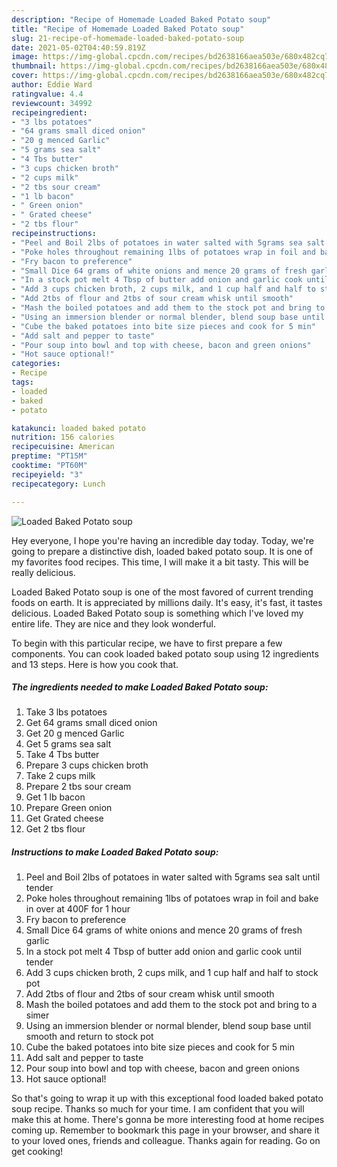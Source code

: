 ```yaml
---
description: "Recipe of Homemade Loaded Baked Potato soup"
title: "Recipe of Homemade Loaded Baked Potato soup"
slug: 21-recipe-of-homemade-loaded-baked-potato-soup
date: 2021-05-02T04:40:59.819Z
image: https://img-global.cpcdn.com/recipes/bd2638166aea503e/680x482cq70/loaded-baked-potato-soup-recipe-main-photo.jpg
thumbnail: https://img-global.cpcdn.com/recipes/bd2638166aea503e/680x482cq70/loaded-baked-potato-soup-recipe-main-photo.jpg
cover: https://img-global.cpcdn.com/recipes/bd2638166aea503e/680x482cq70/loaded-baked-potato-soup-recipe-main-photo.jpg
author: Eddie Ward
ratingvalue: 4.4
reviewcount: 34992
recipeingredient:
- "3 lbs potatoes"
- "64 grams small diced onion"
- "20 g menced Garlic"
- "5 grams sea salt"
- "4 Tbs butter"
- "3 cups chicken broth"
- "2 cups milk"
- "2 tbs sour cream"
- "1 lb bacon"
- " Green onion"
- " Grated cheese"
- "2 tbs flour"
recipeinstructions:
- "Peel and Boil 2lbs of potatoes in water salted with 5grams sea salt until tender"
- "Poke holes throughout remaining 1lbs of potatoes wrap in foil and bake in over at 400F for 1 hour"
- "Fry bacon to preference"
- "Small Dice 64 grams of white onions and mence 20 grams of fresh garlic"
- "In a stock pot melt 4 Tbsp of butter add onion and garlic cook until tender"
- "Add 3 cups chicken broth, 2 cups milk, and 1 cup half and half to stock pot"
- "Add 2tbs of flour and 2tbs of sour cream whisk until smooth"
- "Mash the boiled potatoes and add them to the stock pot and bring to a simer"
- "Using an immersion blender or normal blender, blend soup base until smooth and return to stock pot"
- "Cube the baked potatoes into bite size pieces and cook for 5 min"
- "Add salt and pepper to taste"
- "Pour soup into bowl and top with cheese, bacon and green onions"
- "Hot sauce optional!"
categories:
- Recipe
tags:
- loaded
- baked
- potato

katakunci: loaded baked potato 
nutrition: 156 calories
recipecuisine: American
preptime: "PT15M"
cooktime: "PT60M"
recipeyield: "3"
recipecategory: Lunch

---
```



![Loaded Baked Potato soup](https://img-global.cpcdn.com/recipes/bd2638166aea503e/680x482cq70/loaded-baked-potato-soup-recipe-main-photo.jpg)

Hey everyone, I hope you're having an incredible day today. Today, we're going to prepare a distinctive dish, loaded baked potato soup. It is one of my favorites food recipes. This time, I will make it a bit tasty. This will be really delicious.

Loaded Baked Potato soup is one of the most favored of current trending foods on earth. It is appreciated by millions daily. It's easy, it's fast, it tastes delicious. Loaded Baked Potato soup is something which I've loved my entire life. They are nice and they look wonderful.




To begin with this particular recipe, we have to first prepare a few components. You can cook loaded baked potato soup using 12 ingredients and 13 steps. Here is how you cook that.

<!--inarticleads1-->

##### The ingredients needed to make Loaded Baked Potato soup:

1. Take 3 lbs potatoes
1. Get 64 grams small diced onion
1. Get 20 g menced Garlic
1. Get 5 grams sea salt
1. Take 4 Tbs butter
1. Prepare 3 cups chicken broth
1. Take 2 cups milk
1. Prepare 2 tbs sour cream
1. Get 1 lb bacon
1. Prepare  Green onion
1. Get  Grated cheese
1. Get 2 tbs flour




<!--inarticleads2-->

##### Instructions to make Loaded Baked Potato soup:

1. Peel and Boil 2lbs of potatoes in water salted with 5grams sea salt until tender
1. Poke holes throughout remaining 1lbs of potatoes wrap in foil and bake in over at 400F for 1 hour
1. Fry bacon to preference
1. Small Dice 64 grams of white onions and mence 20 grams of fresh garlic
1. In a stock pot melt 4 Tbsp of butter add onion and garlic cook until tender
1. Add 3 cups chicken broth, 2 cups milk, and 1 cup half and half to stock pot
1. Add 2tbs of flour and 2tbs of sour cream whisk until smooth
1. Mash the boiled potatoes and add them to the stock pot and bring to a simer
1. Using an immersion blender or normal blender, blend soup base until smooth and return to stock pot
1. Cube the baked potatoes into bite size pieces and cook for 5 min
1. Add salt and pepper to taste
1. Pour soup into bowl and top with cheese, bacon and green onions
1. Hot sauce optional!




So that's going to wrap it up with this exceptional food loaded baked potato soup recipe. Thanks so much for your time. I am confident that you will make this at home. There's gonna be more interesting food at home recipes coming up. Remember to bookmark this page in your browser, and share it to your loved ones, friends and colleague. Thanks again for reading. Go on get cooking!
